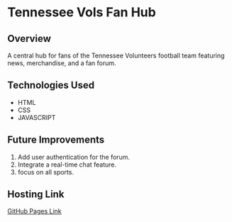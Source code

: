 # Tennessee Vols Fan Hub

## Overview
A central hub for fans of the Tennessee Volunteers football team featuring news, merchandise, and a fan forum.

## Technologies Used
- HTML
- CSS
- JAVASCRIPT
## Future Improvements
1. Add user authentication for the forum.
2. Integrate a real-time chat feature.
3. focus on all sports.

## Hosting Link
[GitHub Pages Link](https://github.com/Lucasw7493)
